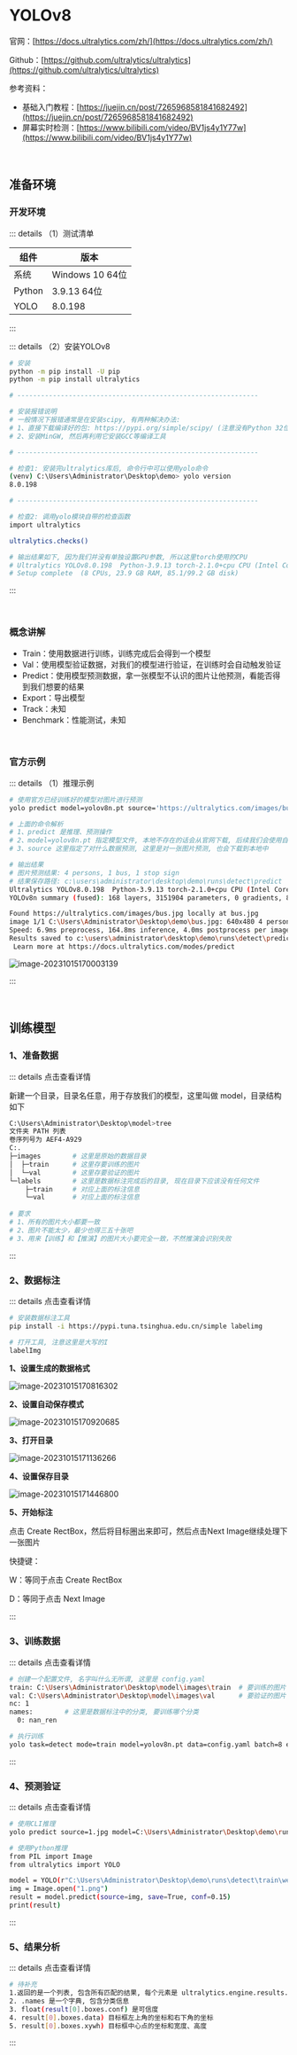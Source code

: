 # YOLOv8

官网：[https://docs.ultralytics.com/zh/](https://docs.ultralytics.com/zh/)

Github：[https://github.com/ultralytics/ultralytics](https://github.com/ultralytics/ultralytics)

参考资料：

* 基础入门教程：[https://juejin.cn/post/7265968581841682492](https://juejin.cn/post/7265968581841682492)
* 屏幕实时检测：[https://www.bilibili.com/video/BV1js4y1Y77w](https://www.bilibili.com/video/BV1js4y1Y77w)

<br />

## 准备环境

### 开发环境

::: details （1）测试清单

| 组件   | 版本            |
| ------ | --------------- |
| 系统   | Windows 10 64位 |
| Python | 3.9.13 64位     |
| YOLO   | 8.0.198         |

:::

::: details （2）安装YOLOv8

```bash
# 安装
python -m pip install -U pip
python -m pip install ultralytics

# -------------------------------------------------------------

# 安装报错说明
# 一般情况下报错通常是在安装scipy, 有两种解决办法:
# 1、直接下载编译好的包: https://pypi.org/simple/scipy/ (注意没有Python 32位的包)
# 2、安装MinGW, 然后再利用它安装GCC等编译工具

# -------------------------------------------------------------

# 检查1: 安装完ultralytics库后, 命令行中可以使用yolo命令
(venv) C:\Users\Administrator\Desktop\demo> yolo version   
8.0.198

# -------------------------------------------------------------

# 检查2: 调用yolo模块自带的检查函数
import ultralytics

ultralytics.checks()

# 输出结果如下, 因为我们并没有单独设置GPU参数, 所以这里torch使用的CPU
# Ultralytics YOLOv8.0.198  Python-3.9.13 torch-2.1.0+cpu CPU (Intel Core(TM) i7-4790K 4.00GHz)
# Setup complete  (8 CPUs, 23.9 GB RAM, 85.1/99.2 GB disk)
```

:::

<br />

### 概念讲解

- Train：使用数据进行训练，训练完成后会得到一个模型
- Val：使用模型验证数据，对我们的模型进行验证，在训练时会自动触发验证
- Predict：使用模型预测数据，拿一张模型不认识的图片让他预测，看能否得到我们想要的结果
- Export：导出模型
- Track：未知
- Benchmark：性能测试，未知

<br />

### 官方示例

::: details （1）推理示例

```bash
# 使用官方已经训练好的模型对图片进行预测
yolo predict model=yolov8n.pt source='https://ultralytics.com/images/bus.jpg'

# 上面的命令解析
# 1、predict 是推理、预测操作
# 2、model=yolov8n.pt 指定模型文件, 本地不存在的话会从官网下载, 后续我们会使用自己训练的模型
# 3、source 这里指定了对什么数据预测, 这里是对一张图片预测, 也会下载到本地中

# 输出结果
# 图片预测结果: 4 persons, 1 bus, 1 stop sign
# 结果保存路径: c:\users\administrator\desktop\demo\runs\detect\predict
Ultralytics YOLOv8.0.198  Python-3.9.13 torch-2.1.0+cpu CPU (Intel Core(TM) i7-4790K 4.00GHz)
YOLOv8n summary (fused): 168 layers, 3151904 parameters, 0 gradients, 8.7 GFLOPs

Found https://ultralytics.com/images/bus.jpg locally at bus.jpg
image 1/1 C:\Users\Administrator\Desktop\demo\bus.jpg: 640x480 4 persons, 1 bus, 1 stop sign, 164.8ms
Speed: 6.9ms preprocess, 164.8ms inference, 4.0ms postprocess per image at shape (1, 3, 640, 480)
Results saved to c:\users\administrator\desktop\demo\runs\detect\predict
 Learn more at https://docs.ultralytics.com/modes/predict
```

![image-20231015170003139](https://tuchuang-1257805459.cos.accelerate.myqcloud.com//image-20231015170003139.png)

:::

<br />

## 训练模型

### 1、准备数据

::: details 点击查看详情

新建一个目录，目录名任意，用于存放我们的模型，这里叫做 model，目录结构如下

```bash
C:\Users\Administrator\Desktop\model>tree
文件夹 PATH 列表
卷序列号为 AEF4-A929
C:.
├─images        # 这里是原始的数据目录
│  ├─train      # 这里存要训练的图片
│  └─val        # 这里存要验证的图片
└─labels        # 这里是数据标注完成后的目录, 现在目录下应该没有任何文件
    ├─train     # 对应上面的标注信息
    └─val       # 对应上面的标注信息
    
# 要求
# 1、所有的图片大小都要一致
# 2、图片不能太少，最少也得三五十张吧
# 3、用来【训练】和【推演】的图片大小要完全一致，不然推演会识别失败
```

:::

### 2、数据标注

::: details 点击查看详情

```bash
# 安装数据标注工具
pip install -i https://pypi.tuna.tsinghua.edu.cn/simple labelimg

# 打开工具, 注意这里是大写的I
labelImg
```

**1、设置生成的数据格式**

![image-20231015170816302](https://tuchuang-1257805459.cos.accelerate.myqcloud.com//image-20231015170816302.png)

**2、设置自动保存模式**

![image-20231015170920685](https://tuchuang-1257805459.cos.accelerate.myqcloud.com//image-20231015170920685.png)

**3、打开目录**

![image-20231015171136266](https://tuchuang-1257805459.cos.accelerate.myqcloud.com//image-20231015171136266.png)

**4、设置保存目录**

![image-20231015171446800](https://tuchuang-1257805459.cos.accelerate.myqcloud.com//image-20231015171446800.png)

**5、开始标注**

点击 Create RectBox，然后将目标圈出来即可，然后点击Next Image继续处理下一张图片

快捷键：

W：等同于点击 Create RectBox

D：等同于点击 Next Image

:::

### 3、训练数据

::: details 点击查看详情

```bash
# 创建一个配置文件, 名字叫什么无所谓, 这里是 config.yaml
train: C:\Users\Administrator\Desktop\model\images\train  # 要训练的图片
val: C:\Users\Administrator\Desktop\model\images\val      # 要验证的图片
nc: 1
names:        # 这里是数据标注中的分类, 要训练哪个分类
  0: nan_ren

# 执行训练
yolo task=detect mode=train model=yolov8n.pt data=config.yaml batch=8 epochs=100
```

:::

### 4、预测验证

::: details 点击查看详情

```bash
# 使用CLI推理
yolo predict source=1.jpg model=C:\Users\Administrator\Desktop\demo\runs\detect\train\weights\best.pt

# 使用Python推理
from PIL import Image
from ultralytics import YOLO

model = YOLO(r"C:\Users\Administrator\Desktop\demo\runs\detect\train\weights\best.pt")
img = Image.open("1.png")
result = model.predict(source=img, save=True, conf=0.15)
print(result)
```

:::

### 5、结果分析

::: details 点击查看详情

```bash
# 待补充
1.返回的是一个列表, 包含所有匹配的结果, 每个元素是 ultralytics.engine.results.Results 类型
2. .names 是一个字典, 包含分类信息
3. float(result[0].boxes.conf) 是可信度
4. result[0].boxes.data) 目标框左上角的坐标和右下角的坐标
5. result[0].boxes.xywh) 目标框中心点的坐标和宽度、高度
```

:::





